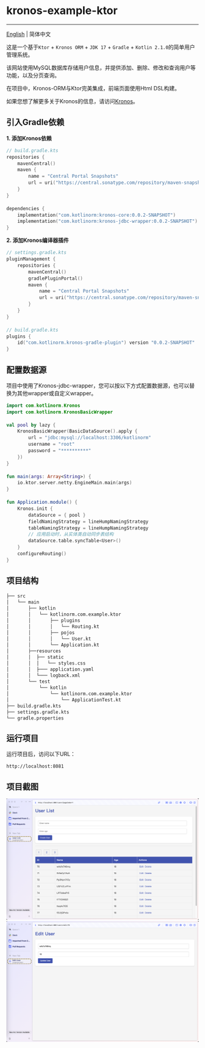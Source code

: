 # kronos-example-ktor

-------------------------

[English](https://github.com/Kronos-orm/kronos-example-ktor/blob/main/README.md) | 简体中文

这是一个基于`Ktor` + `Kronos ORM` + `JDK 17` + `Gradle` + `Kotlin 2.1.0`的简单用户管理系统。

该网站使用MySQL数据库存储用户信息，并提供添加、删除、修改和查询用户等功能，以及分页查询。

在项目中，Kronos-ORM与Ktor完美集成，前端页面使用Html DSL构建。

如果您想了解更多关于Kronos的信息，请访问[Kronos](https://www.kotlinorm.com/)。

## 引入Gradle依赖

**1. 添加Kronos依赖**

```kts
// build.gradle.kts
repositories {
    mavenCentral()
    maven {
        name = "Central Portal Snapshots"
        url = uri("https://central.sonatype.com/repository/maven-snapshots/")
    }
}

dependencies {
    implementation("com.kotlinorm:kronos-core:0.0.2-SNAPSHOT")
    implementation("com.kotlinorm:kronos-jdbc-wrapper:0.0.2-SNAPSHOT")
}
```

**2. 添加Kronos编译器插件**

```kotlin
// settings.gradle.kts
pluginManagement {
    repositories {
        mavenCentral()
        gradlePluginPortal()
        maven {
            name = "Central Portal Snapshots"
            url = uri("https://central.sonatype.com/repository/maven-snapshots/")
        }
    }
}

// build.gradle.kts
plugins {
    id("com.kotlinorm.kronos-gradle-plugin") version "0.0.2-SNAPSHOT"
}
```

## 配置数据源

项目中使用了Kronos-jdbc-wrapper，您可以按以下方式配置数据源，也可以替换为其他wrapper或自定义wrapper。

```kotlin
import com.kotlinorm.Kronos
import com.kotlinorm.KronosBasicWrapper

val pool by lazy {
    KronosBasicWrapper(BasicDataSource().apply {
        url = "jdbc:mysql://localhost:3306/kotlinorm"
        username = "root"
        password = "**********"
    })
}

fun main(args: Array<String>) {
    io.ktor.server.netty.EngineMain.main(args)
}

fun Application.module() {
    Kronos.init {
        dataSource = { pool }
        fieldNamingStrategy = lineHumpNamingStrategy
        tableNamingStrategy = lineHumpNamingStrategy
        // 应用启动时，从实体类自动同步表结构
        dataSource.table.syncTable<User>()
    }
    configureRouting()
}
```

## 项目结构

```
├── src
│   └── main
│       ├── kotlin
│       │   └── kotlinorm.com.example.ktor
│       │       ├── plugins
│       │       │   └── Routing.kt
│       │       ├── pojos
│       │       │   └── User.kt
│       │       └── Application.kt
│       ├──resources
│       │  ├── static
│       │  │   └── styles.css
│       │  ├─── application.yaml
│       │  └─── logback.xml
│       └── test
│           └── kotlin
│               └── kotlinorm.com.example.ktor
│                   └── ApplicationTest.kt
├── build.gradle.kts
├── settings.gradle.kts
└── gradle.properties
```

## 运行项目

运行项目后，访问以下URL：

```
http://localhost:8081
```

## 项目截图

![screen](https://github.com/Kronos-orm/kronos-example-ktor/blob/main/screenshot/user-list.png?raw=true)
![screen](https://github.com/Kronos-orm/kronos-example-ktor/blob/main/screenshot/edit-user.png?raw=true)